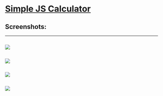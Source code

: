 # [Simple JS Calculator](https://lvcc-wad.github.io/Simple-JS-Calculator/)

  ## Screenshots:
  
--------
![](https://github.com/lvcc-wad/Students/blob/master/BSIS/Bernardino-Eldrin/Simple-JS-Calculator/Screenshot/1.PNG)
--------
![](https://github.com/lvcc-wad/Students/blob/master/BSIS/Bernardino-Eldrin/Simple-JS-Calculator/Screenshot/2.PNG)
--------
![](https://github.com/lvcc-wad/Students/blob/master/BSIS/Bernardino-Eldrin/Simple-JS-Calculator/Screenshot/3.PNG)
--------
![](https://github.com/lvcc-wad/Students/blob/master/BSIS/Bernardino-Eldrin/Simple-JS-Calculator/Screenshot/4.PNG)
--------


